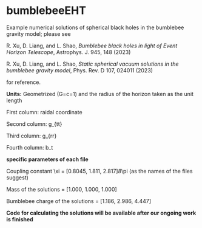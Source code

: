 # bumblebeeEHT
Example numerical solutions of spherical black holes in the bumblebee gravity model; please see

R. Xu, D. Liang, and L. Shao, _Bumblebee black holes in light of Event Horizon Telescope_, Astrophys. J. 945, 148 (2023)

R. Xu, D. Liang, and L. Shao, _Static spherical vacuum solutions in the bumblebee gravity model_, Phys. Rev. D 107, 024011 (2023)

for reference.



**Units:** Geometrized (G=c=1) and the radius of the horizon taken as the unit length

First column: raidal coordinate 

Second column: g_{tt}

Third column: g_{rr}

Fourth column: b_t


**********specific parameters of each file**********

Coupling constant \xi = [0.8045, 1.811, 2.817]*8*\pi (as the names of the files suggest)

Mass of the solutions = [1.000, 1.000, 1.000] 

Bumblebee charge of the solutions = [1.186, 2.986, 4.447]



**********Code for calculating the solutions will be available after our ongoing work is finished**********
